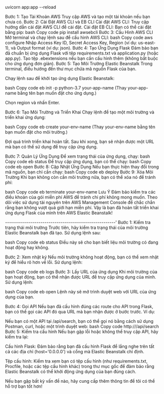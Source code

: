 uvicorn app:app --reload



Bước 1: Tạo Tài Khoản AWS
Truy cập AWS và tạo một tài khoản nếu bạn chưa có.
Bước 2: Cài Đặt AWS CLI và EB CLI
Cài đặt AWS CLI: Truy cập hướng dẫn cài đặt AWS CLI để cài đặt.
Cài đặt EB CLI: Bạn có thể cài đặt bằng pip:
bash
Copy code
pip install awsebcli
Bước 3: Cấu Hình AWS CLI
Mở terminal và chạy lệnh sau để cấu hình AWS CLI:
bash
Copy code
aws configure
Nhập Access Key ID, Secret Access Key, Region (ví dụ: us-east-1), và Output format (ví dụ: json).
Bước 4: Tạo Ứng Dụng Flask
Đảm bảo bạn đã chuẩn bị ứng dụng Flask với tệp requirements.txt và application.py (hoặc app.py).
Tạo tệp .ebextensions nếu bạn cần cấu hình thêm (không bắt buộc cho ứng dụng đơn giản).
Bước 5: Tạo Môi Trường Elastic Beanstalk
Trong terminal, điều hướng đến thư mục chứa mã nguồn Flask của bạn.

Chạy lệnh sau để khởi tạo ứng dụng Elastic Beanstalk:

bash
Copy code
eb init -p python-3.7 your-app-name
(Thay your-app-name bằng tên bạn muốn đặt cho ứng dụng.)

Chọn region và nhấn Enter.

Bước 6: Tạo Môi Trường và Triển Khai
Chạy lệnh để tạo một môi trường và triển khai ứng dụng:

bash
Copy code
eb create your-env-name
(Thay your-env-name bằng tên bạn muốn đặt cho môi trường.)

Đợi quá trình triển khai hoàn tất. Sau khi xong, bạn sẽ nhận được một URL mà bạn có thể sử dụng để truy cập ứng dụng.

Bước 7: Quản Lý Ứng Dụng
Để xem trạng thái của ứng dụng, chạy:
bash
Copy code
eb status
Để truy cập ứng dụng, bạn có thể chạy:
bash
Copy code
eb open
Bước 8: Cập Nhật Ứng Dụng
Nếu bạn thực hiện thay đổi trong mã nguồn, bạn chỉ cần chạy:
bash
Copy code
eb deploy
Bước 9: Xóa Môi Trường
Khi bạn không còn cần môi trường nữa, bạn có thể xóa nó để tránh phí:

bash
Copy code
eb terminate your-env-name
Lưu Ý
Đảm bảo kiểm tra các điều khoản của gói miễn phí AWS để tránh chi phí không mong muốn.
Theo dõi việc sử dụng tài nguyên trên AWS Management Console để chắc chắn rằng bạn không vượt quá giới hạn miễn phí.
Vậy là bạn đã hoàn tất triển khai ứng dụng Flask của mình trên AWS Elastic Beanstalk!





--------------------------------------------------------'
Bước 1: Kiểm tra trạng thái môi trường
Trước tiên, hãy kiểm tra trạng thái của môi trường Elastic Beanstalk bạn đã tạo. Sử dụng lệnh sau:

bash
Copy code
eb status
Điều này sẽ cho bạn biết liệu môi trường có đang hoạt động hay không.

Bước 2: Xem nhật ký
Nếu môi trường không hoạt động, bạn có thể xem nhật ký để hiểu rõ hơn về lỗi. Sử dụng lệnh:

bash
Copy code
eb logs
Bước 3: Lấy URL của ứng dụng
Khi môi trường của bạn hoạt động, bạn có thể nhận được URL để truy cập ứng dụng của mình. Sử dụng lệnh:

bash
Copy code
eb open
Lệnh này sẽ mở trình duyệt web với URL của ứng dụng của bạn.

Bước 4: Gọi API
Nếu bạn đã cấu hình đúng các route cho API trong Flask, bạn có thể gọi các API đó qua URL mà bạn nhận được ở bước trước. Ví dụ:

Nếu bạn có một API tại /api/search, bạn có thể gọi nó bằng cách sử dụng Postman, curl, hoặc một trình duyệt web:
bash
Copy code
http://<your-app-url>/api/search
Bước 5: Kiểm tra cấu hình
Nếu bạn gặp lỗi hoặc không thể truy cập API, hãy kiểm tra lại:

Cấu hình Flask: Đảm bảo rằng bạn đã cấu hình Flask để lắng nghe trên tất cả các địa chỉ (host='0.0.0.0') và cổng mà Elastic Beanstalk chỉ định.

Tệp cấu hình: Kiểm tra xem bạn có tệp cấu hình (như requirements.txt, Procfile, hoặc các tệp cấu hình khác) trong thư mục gốc để đảm bảo rằng Elastic Beanstalk có thể khởi động ứng dụng của bạn đúng cách.

Nếu bạn gặp bất kỳ vấn đề nào, hãy cung cấp thêm thông tin để tôi có thể hỗ trợ bạn tốt hơn!
